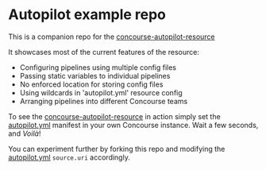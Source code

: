 # Autopilot example repo

This is a companion repo for the [concourse-autopilot-resource](https://github.com/efejjota/concourse-autopilot-resource)

It showcases most of the current features of the resource:
- Configuring pipelines using multiple config files
- Passing static variables to individual pipelines
- No enforced location for storing config files
- Using wildcards in 'autopilot.yml' resource config
- Arranging pipelines into different Concourse teams

To see the [concourse-autopilot-resource](https://github.com/efejjota/concourse-autopilot-resource) in action simply set the [autopilot.yml](autopilot.yml) manifest in your own Concourse instance. Wait a few seconds, and _Voilà_!

You can experiment further by forking this repo and modifying the [autopilot.yml](autopilot.yml) `source.uri` accordingly.
